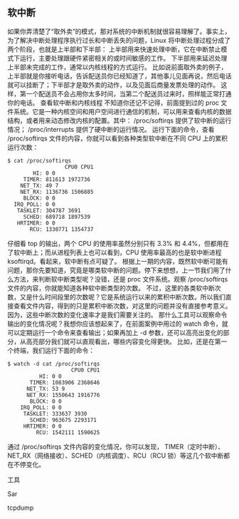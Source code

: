 ## 软中断
如果你弄清楚了“取外卖”的模式，那对系统的中断机制就很容易理解了。事实上，为了解决中断处理程序执行过长和中断丢失的问题，Linux 将中断处理过程分成了两个阶段，也就是上半部和下半部：
上半部用来快速处理中断，它在中断禁止模式下运行，主要处理跟硬件紧密相关的或时间敏感的工作。
下半部用来延迟处理上半部未完成的工作，通常以内核线程的方式运行。
比如说前面取外卖的例子，上半部就是你接听电话，告诉配送员你已经知道了，其他事儿见面再说，然后电话就可以挂断了；下半部才是取外卖的动作，以及见面后商量发票处理的动作。
这样，第一个配送员不会占用你太多时间，当第二个配送员过来时，照样能正常打通你的电话。
查看软中断和内核线程
不知道你还记不记得，前面提到过的 proc 文件系统。它是一种内核空间和用户空间进行通信的机制，可以用来查看内核的数据结构，或者用来动态修改内核的配置。其中：
/proc/softirqs 提供了软中断的运行情况；
/proc/interrupts 提供了硬中断的运行情况。
运行下面的命令，查看 /proc/softirqs 文件的内容，你就可以看到各种类型软中断在不同 CPU 上的累积运行次数：

  	$ cat /proc/softirqs
                      CPU0 CPU1
            HI: 0 0
         TIMER: 811613 1972736
        NET_TX: 49 7
        NET_RX: 1136736 1506885
         BLOCK: 0 0
      IRQ_POLL: 0 0
       TASKLET: 304787 3691
         SCHED: 689718 1897539
       HRTIMER: 0 0
           RCU: 1330771 1354737


仔细看 top 的输出，两个 CPU 的使用率虽然分别只有 3.3% 和 4.4%，但都用在了软中断上；而从进程列表上也可以看到，CPU 使用率最高的也是软中断进程 ksoftirqd。看起来，软中断有点可疑了。
根据上一期的内容，既然软中断可能有问题，那你先要知道，究竟是哪类软中断的问题。停下来想想，上一节我们用了什么方法，来判断软中断类型呢？没错，还是 proc 文件系统。观察 /proc/softirqs 文件的内容，你就能知道各种软中断类型的次数。
不过，这里的各类软中断次数，又是什么时间段里的次数呢？它是系统运行以来的累积中断次数。所以我们直接查看文件内容，得到的只是累积中断次数，对这里的问题并没有直接参考意义。因为，这些中断次数的变化速率才是我们需要关注的。
那什么工具可以观察命令输出的变化情况呢？我想你应该想起来了，在前面案例中用过的 watch 命令，就可以定期运行一个命令来查看输出；如果再加上 -d 参数，还可以高亮出变化的部分，从高亮部分我们就可以直观看出，哪些内容变化得更快。
比如，还是在第一个终端，我们运行下面的命令：


    $ watch -d cat /proc/softirqs
                        CPU0 CPU1
              HI: 0 0
           TIMER: 1083906 2368646
          NET_TX: 53 9
          NET_RX: 1550643 1916776
           BLOCK: 0 0
        IRQ_POLL: 0 0
         TASKLET: 333637 3930
           SCHED: 963675 2293171
         HRTIMER: 0 0
             RCU: 1542111 1590625


通过 /proc/softirqs 文件内容的变化情况，你可以发现， TIMER（定时中断）、NET_RX（网络接收）、SCHED（内核调度）、RCU（RCU 锁）等这几个软中断都在不停变化。

工具

Sar

tcpdump

